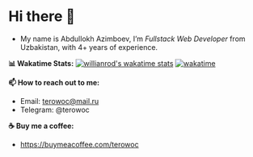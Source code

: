 # Hi there 👋

- My name is Abdullokh Azimboev, I’m _Fullstack Web Developer_ from Uzbakistan, with 4+ years of experience.

**📊 Wakatime Stats:**
[![willianrod's wakatime stats](https://github-readme-stats.vercel.app/api/wakatime?username=terowoc&theme=github_dark&layout=compact)](https://wakatime.com/@terowoc)
[![wakatime](https://wakatime.com/badge/user/51883c2d-4470-4154-99cf-2ea91c739b97.svg)](https://wakatime.com/@51883c2d-4470-4154-99cf-2ea91c739b97)

**📫 How to reach out to me:**

- Email: terowoc@mail.ru
- Telegram: @terowoc

**☕️ Buy me a coffee:**

- https://buymeacoffee.com/terowoc
